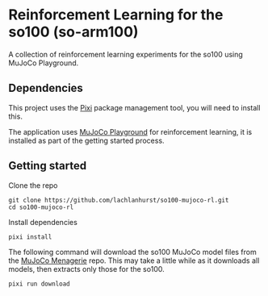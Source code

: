# Reinforcement Learning for the so100 (so-arm100)
A collection of reinforcement learning experiments for the so100 using MuJoCo Playground.


## Dependencies

This project uses the [Pixi](https://pixi.sh/) package management tool, you will need to install this.

The application uses [MuJoCo Playground](https://playground.mujoco.org/) for reinforcement learning, it is installed as part of the getting started process.


## Getting started

Clone the repo

    git clone https://github.com/lachlanhurst/so100-mujoco-rl.git
    cd so100-mujoco-rl

Install dependencies

    pixi install

The following command will download the so100 MuJoCo model files from the [MuJoCo Menagerie](https://github.com/google-deepmind/mujoco_menagerie) repo. This may take a little while as it downloads all models, then extracts only those for the so100.

    pixi run download

